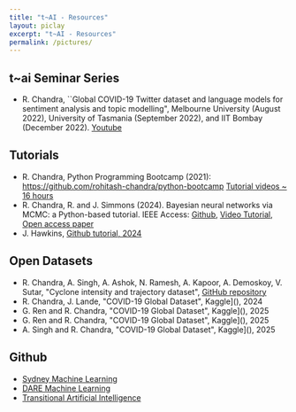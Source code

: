 ```yaml
---
title: "t~AI - Resources"
layout: piclay
excerpt: "t~AI - Resources"
permalink: /pictures/
---
```


## t~ai Seminar Series 
 
* R. Chandra, ``Global COVID-19 Twitter dataset and language models for sentiment analysis and topic modelling", Melbourne University (August 2022),  University of Tasmania (September 2022), and IIT Bombay (December 2022). [Youtube]()

## Tutorials
* R. Chandra, Python Programming Bootcamp (2021): https://github.com/rohitash-chandra/python-bootcamp  [Tutorial videos ~ 16 hours](https://www.youtube.com/channel/UCE2LfEGUhHdZIM1gfQqXthw)
* R. Chandra, R. and J. Simmons (2024). Bayesian neural networks via MCMC: a Python-based tutorial. IEEE Access: [Github](https://github.com/sydney-machine-learning/Bayesianneuralnetworks-MCMC-tutorial), [Video Tutorial](https://www.youtube.com/watch?v=L-GjYvW23BE&feature=youtu.be), [Open access paper](https://ieeexplore.ieee.org/abstract/document/10530647)
* J. Hawkins, [Github tutorial, 2024]()

## Open Datasets
* R. Chandra, A. Singh, A. Ashok, N. Ramesh, A. Kapoor, A. Demoskoy, V. Sutar, "Cyclone intensity and trajectory dataset", [GitHub repository](https://github.com/sydney-machine-learning/cyclonedatasets)
* R. Chandra, J. Lande, "COVID-19 Global Dataset", Kaggle](), 2024
* G. Ren and R. Chandra, "COVID-19 Global Dataset", Kaggle](), 2025
* G. Ren and R. Chandra, "COVID-19 Global Dataset", Kaggle](), 2025
* A. Singh and R. Chandra, "COVID-19 Global Dataset", Kaggle](), 2025
  
  
## Github
* [Sydney Machine Learning](https://github.com/sydney-machine-learning)
* [DARE Machine Learning]()
* [Transitional Artificial Intelligence](https://github.com/transitional-ai)

 
